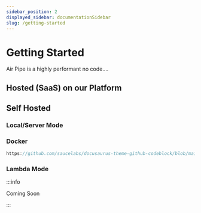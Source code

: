 ```yaml
---
sidebar_position: 2
displayed_sidebar: documentationSidebar
slug: /getting-started
---
```


# Getting Started

Air Pipe is a highly performant no code....

## Hosted (SaaS) on our Platform

## Self Hosted

### Local/Server Mode

### Docker

```js reference
https://github.com/saucelabs/docusaurus-theme-github-codeblock/blob/main/src/theme/ReferenceCodeBlock/index.tsx#L105-L108
```

### Lambda Mode

:::info

Coming Soon

:::

